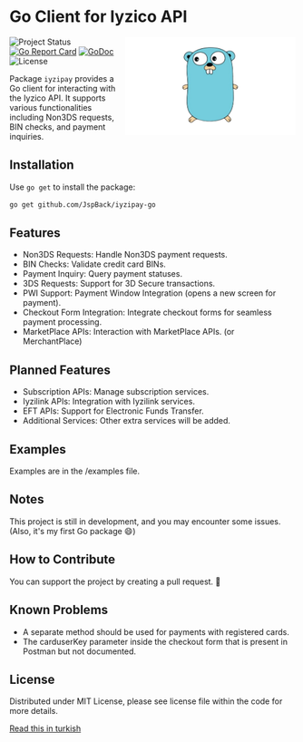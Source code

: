 # Go Client for Iyzico API

<img align="right" width="300" src="gopher.png" alt="gopher">

![Project Status](https://img.shields.io/badge/version-1.0.0-green.svg)
[![Go Report Card](https://goreportcard.com/badge/github.com/JspBack/iyzipay-go)](https://goreportcard.com/report/github.com/JspBack/iyzipay-go)
[![GoDoc](https://godoc.org/github.com/JspBack/iyzipay-go?status.svg)](https://pkg.go.dev/github.com/JspBack/iyzipay-go)
![License](https://img.shields.io/badge/license-MIT-blue.svg)

Package `iyzipay` provides a Go client for interacting with the Iyzico API. It supports various functionalities including Non3DS requests, BIN checks, and payment inquiries.

## Installation

Use `go get` to install the package:

```bash
go get github.com/JspBack/iyzipay-go
```

## Features

- Non3DS Requests: Handle Non3DS payment requests.
- BIN Checks: Validate credit card BINs.
- Payment Inquiry: Query payment statuses.
- 3DS Requests: Support for 3D Secure transactions.
- PWI Support: Payment Window Integration (opens a new screen for payment).
- Checkout Form Integration: Integrate checkout forms for seamless payment processing.
- MarketPlace APIs: Interaction with MarketPlace APIs. (or MerchantPlace)

## Planned Features

- Subscription APIs: Manage subscription services.
- Iyzilink APIs: Integration with Iyzilink services.
- EFT APIs: Support for Electronic Funds Transfer.
- Additional Services: Other extra services will be added.

## Examples

Examples are in the /examples file.

## Notes

This project is still in development, and you may encounter some issues. (Also, it's my first Go package 😄)

## How to Contribute

You can support the project by creating a pull request. 🙂

## Known Problems

- A separate method should be used for payments with registered cards.
- The carduserKey parameter inside the checkout form that is present in Postman but not documented.

## License

Distributed under MIT License, please see license file within the code for more details.

[Read this in turkish](README.md)
